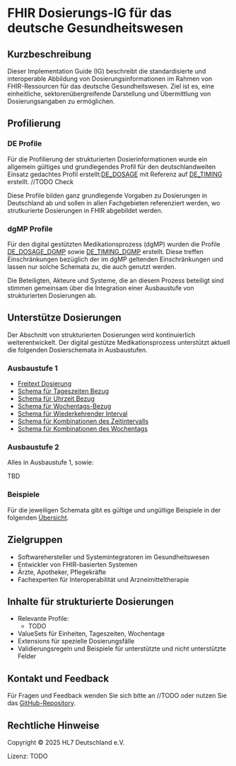 # FHIR Dosierungs-IG für das deutsche Gesundheitswesen

## Kurzbeschreibung

Dieser Implementation Guide (IG) beschreibt die standardisierte und interoperable Abbildung von Dosierungsinformationen im Rahmen von FHIR-Ressourcen für das deutsche Gesundheitswesen. Ziel ist es, eine einheitliche, sektorenübergreifende Darstellung und Übermittlung von Dosierungsangaben zu ermöglichen.

## Profilierung

### DE Profile

Für die Profilierung der strukturierten Dosierinformationen wurde ein allgemein gültiges und grundlegendes Profil für den deutschlandweiten Einsatz gedachtes Profil erstellt:[DE_DOSAGE](./StructureDefinition-de-dosage.html) mit Referenz auf [DE_TIMING](./StructureDefinition-timing-de-zeipunkte.html) erstellt.
//TODO Check

Diese Profile bilden ganz grundlegende Vorgaben zu Dosierungen in Deutschland ab und sollen in allen Fachgebieten referenziert werden, wo strutkurierte Dosierungen in FHIR abgebildet werden.

### dgMP Profile
Für den digital gestützten Medikationsprozess (dgMP) wurden die Profile [DE_DOSAGE_DGMP](./StructureDefinition-de-dosage-dgmp.html) sowie [DE_TIMING_DGMP](./StructureDefinition-timing-de-dgmp-zeipunkte.html) erstellt. Diese treffen Einschränkungen bezüglich der im dgMP geltenden Einschränkungen und lassen nur solche Schemata zu, die auch genutzt werden.

Die Beteiligten, Akteure und Systeme, die an diesem Prozess beteiligt sind stimmen gemeinsam über die Integration einer Ausbaustufe von strukturierten Dosierungen ab.

## Unterstütze Dosierungen
Der Abschnitt von strukturierten Dosierungen wird kontinuierlich weiterentwickelt. Der digital gestütze Medikationsprozess unterstützt aktuell die folgenden Dosierschemata in Ausbaustufen.

### Ausbaustufe 1

- [Freitext Dosierung](./timing-freetext-scheme.html)
- [Schema für Tageszeiten Bezug](./timing-mman-scheme.html)
- [Schema für Uhrzeit Bezug](./timing-timeofday-scheme.html)
- [Schema für Wochentags-Bezug](./timing-weekday-scheme.html)
- [Schema für Wiederkehrender Interval](./timing-interval-scheme.html)
- [Schema für Kombinationen des Zeitintervalls](./timing-comb-interval-scheme.html)
- [Schema für Kombinationen des Wochentags](./timing-comb-weekday-scheme.html)

### Ausbaustufe 2
Alles in Ausbaustufe 1, sowie:

TBD

### Beispiele

Für die jeweiligen Schemata gibt es gültige und ungültige Beispiele in der folgenden [Übersicht](./dosage-to-text-examples.html).


## Zielgruppen

- Softwarehersteller und Systemintegratoren im Gesundheitswesen
- Entwickler von FHIR-basierten Systemen
- Ärzte, Apotheker, Pflegekräfte
- Fachexperten für Interoperabilität und Arzneimitteltherapie


## Inhalte für strukturierte Dosierungen

- Relevante Profile:
  - TODO
- ValueSets für Einheiten, Tageszeiten, Wochentage
- Extensions für spezielle Dosierungsfälle
- Validierungsregeln und Beispiele für unterstützte und nicht unterstützte Felder


## Kontakt und Feedback

Für Fragen und Feedback wenden Sie sich bitte an //TODO oder nutzen Sie das [GitHub-Repository](https://github.com/hl7germany/medication-ig-de-r4/issues).


## Rechtliche Hinweise

Copyright © 2025 HL7 Deutschland e.V.

Lizenz: TODO

